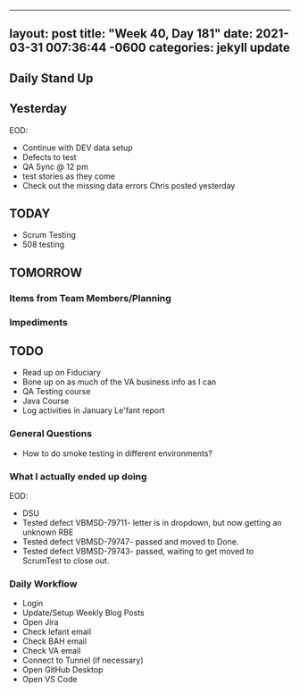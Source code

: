 
---
layout: post
title:  "Week 40, Day 181"
date:   2021-03-31 007:36:44 -0600
categories: jekyll update
---

## Daily Stand Up
## Yesterday
EOD:
* Continue with DEV data setup
* Defects to test
* QA Sync @ 12 pm
* test stories as they come
* Check out the missing data errors Chris posted yesterday

## TODAY
* Scrum Testing
* 508 testing


## TOMORROW

### Items from Team Members/Planning

### Impediments

## TODO
* Read up on Fiduciary
* Bone up on as much of the VA business info as I can
* QA Testing course
* Java Course
* Log activities in January Le'fant report

### General Questions  
* How to do smoke testing in different environments?
### What I actually ended up doing
EOD:
* DSU
* Tested defect VBMSD-79711- letter is in dropdown, but now getting an unknown RBE
* Tested defect VBMSD-79747- passed and moved to Done.
* Tested defect VBMSD-79743- passed, waiting to get moved to ScrumTest to close out.

### Daily Workflow
* Login
* Update/Setup Weekly Blog Posts
* Open Jira
* Check lefant email
* Check BAH email
* Check VA email
* Connect to Tunnel (if necessary)
* Open GitHub Desktop
* Open VS Code